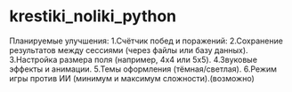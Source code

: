 # krestiki_noliki_python
Планируемые улучшения:
1.Счётчик побед и поражений:
2.Сохранение результатов между сессиями (через файлы или базу данных).
3.Настройка размера поля (например, 4x4 или 5x5).
4.Звуковые эффекты и анимации.
5.Темы оформления (тёмная/светлая).
6.Режим игры против ИИ (минимум и максимум сложности).(возможно)
